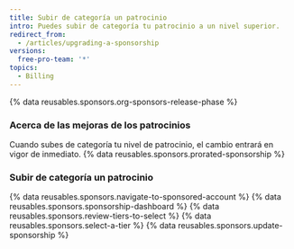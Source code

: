 ```yaml
---
title: Subir de categoría un patrocinio
intro: Puedes subir de categoría tu patrocinio a un nivel superior.
redirect_from:
  - /articles/upgrading-a-sponsorship
versions:
  free-pro-team: '*'
topics:
  - Billing
---
```


{% data reusables.sponsors.org-sponsors-release-phase %}

### Acerca de las mejoras de los patrocinios

Cuando subes de categoría tu nivel de patrocinio, el cambio entrará en vigor de inmediato. {% data reusables.sponsors.prorated-sponsorship %}

### Subir de categoría un patrocinio

{% data reusables.sponsors.navigate-to-sponsored-account %}
{% data reusables.sponsors.sponsorship-dashboard %}
{% data reusables.sponsors.review-tiers-to-select %}
{% data reusables.sponsors.select-a-tier %}
{% data reusables.sponsors.update-sponsorship %}
